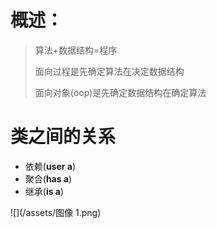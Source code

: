 # 概述：

> 算法+数据结构=程序
>
> 面向过程是先确定算法在决定数据结构
>
> 面向对象\(oop\)是先确定数据结构在确定算法

# 类之间的关系

* 依赖\(**user a**\)
* 聚合\(**has a**\)
* 继承\(**is a**\)

![](/assets/图像 1.png)



